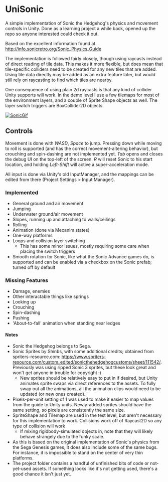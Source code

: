 # UniSonic
A simple implementation of Sonic the Hedgehog's physics and movement controls in Unity. Done as a learning project a while back, opened up the repo so anyone interested could check it out.
  
Based on the excellent information found at http://info.sonicretro.org/Sonic_Physics_Guide  
  
The implementation is followed fairly closely, though using raycasts instead of direct reading of tile data. This makes it more flexible, but does mean that tile-specific colliders need to be created for any new tiles that are added. Using tile data directly may be added as an extra feature later, but would still rely on raycasting to find which tiles are nearby.

One consequence of using plain 2d raycasts is that any kind of collider Unity supports will work. In the demo level I use a few tilemaps for most of the environment layers, and a couple of Sprite Shape objects as well. The layer switch triggers are BoxCollider2D objects.

[![SonicGif](https://thumbs.gfycat.com/BonyGrandioseEquestrian-size_restricted.gif "A short GIF demonstrating some of the features.")](https://gfycat.com/bonygrandioseequestrian)

## Controls
Movement is done with *WASD*, *Space* to jump. Pressing down while moving to roll is supported (and has the correct movement-altering behavior), but crouching and spin-dashing are not implemented yet.
*Tab* opens and closes the debug UI on the top-left of the screen. *R* will reset Sonic to his start location, and holding *Left-Shift* will active a super-acceleration mode.

All input is done via Unity's old InputManager, and the mappings can be edited from there (Project Settings > Input Manager).

### Implemented
- General ground and air movement
- Jumping
- Underwater ground/air movement
- Slopes, running up and attaching to walls/ceilings
- Rolling
- Animation (done via Mecanim states)
- One-way platforms
- Loops and collision layer switching
  -  This has some minor issues, mostly requiring some care when placing the switch triggers
- Smooth rotation for Sonic, like what the Sonic Advance games do, is supported and can be enabled via a checkbox on the Sonic prefab; turned off by default

### Missing Features
- Damage, enemies
- Other interactable things like springs
- Looking up
- Crouching
- Spin-dashing
- Pushing
- 'About-to-fall' animation when standing near ledges

#### Notes
- Sonic the Hedgehog belongs to Sega.
- Sonic Sprites by Shinbs, with some additional credits; obtained from spriters-resource.com: https://www.spriters-resource.com/custom_edited/sonicthehedgehogcustoms/sheet/111542/. Previously was using ripped Sonic 3 sprites, but these look great and won't get anyone in trouble for copyright :)
  - New sprites should be relatively easy to put in if desired, but Unity animates sprite swaps via direct references to the assets. To fully swap out all the animations, all the animation clips would need to be updated (or new ones created).
- Pixels-per-unit setting of 1 was used to make it easier to map values from the guide to Unity units. Newly-added sprites should have the same setting, so pixels are consistently the same size.
- SpriteShape and Tilemap are used in the test level, but aren't necessary for this implementation to work. Collisions work off of Raycast2D so any type of collision will work
  - If mixing rigidbody-simulated objects in, note that they will likely behave strangely due to the funky scale.
- As this is based on the original implementation of Sonic's physics from the Sega Genesis games, it does also include some of the same bugs. For instance, it is impossible to stand on the center of very thin platforms.
- The project folder contains a handful of unfinished bits of code or not-yet-used assets. If something looks like it's not getting used, there's a good chance it isn't just yet.